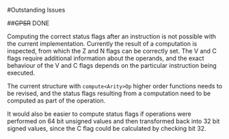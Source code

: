 #Outstanding Issues

##~~CPSR~~ DONE

Computing the correct status flags after an instruction is not possible with the current implementation. Currently the result of a computation is inspected, from which the Z and N flags can be correctly set. The V and C flags require additional information about the operands, and the exact behaviour of the V and C flags depends on the particular instruction being executed.

The current structure with `compute<Arity>Op` higher order functions needs to be revised, and the status flags resulting from a computation need to be computed as part of the operation.

It would also be easier to compute status flags if operations were performed on 64 bit unsigned values and then transformed back into 32 bit signed values, since the C flag could be calculated by checking bit 32.
